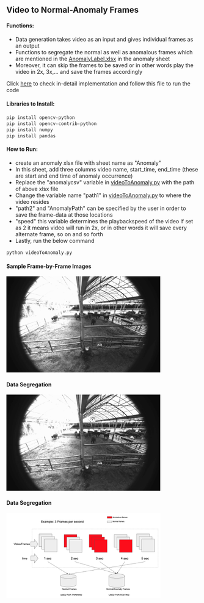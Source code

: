 ## Video to Normal-Anomaly Frames

#### Functions:
- Data generation takes video as an input and gives individual frames as an output
- Functions to segregate the normal as well as anomalous frames which are mentioned in the [AnomalyLabel.xlsx](https://github.com/ghatoleyash/Ono-Project/blob/main/Codes/Data%20Generation/AnomalyLabel.xlsx) in the anomaly sheet
- Moreover, it can skip the frames to be saved or in other words play the video in 2x, 3x,... and save the frames accordingly

Click [here](https://github.com/ghatoleyash/Ono-Project/blob/main/Codes/Data%20Generation/videoToAnomaly.py) to check in-detail implementation and follow this file to run the code


#### Libraries to Install:
```
pip install opencv-python
pip install opencv-contrib-python
pip install numpy
pip install pandas
```

#### How to Run:
- create an anomaly xlsx file with sheet name as "Anomaly"
- In this sheet, add three columns video name, start_time, end_time (these are start and end time of anomaly occurrence)
- Replace the "anomalycsv" variable in [videoToAnomaly.py](https://github.com/ghatoleyash/Ono-Project/blob/main/Codes/Data%20Generation/videoToAnomaly.py) with the path of above xlsx file
- Change the variable name "path1" in [videoToAnomaly.py](https://github.com/ghatoleyash/Ono-Project/blob/main/Codes/Data%20Generation/videoToAnomaly.py) to where the video resides
- "path2" and "AnomalyPath" can be specified by the user in order to save the frame-data at those locations
- "speed" this variable determines the playbackspeed of the video if set as 2 it means video will run in 2x, or in other words it will save every alternate frame, so on and so forth
- Lastly, run the below command
```
python videoToAnomaly.py
```


#### Sample Frame-by-Frame Images 
<img src="https://github.com/ghatoleyash/Ono-Project/blob/main/Images/00.jpg" width=80% height=50%>


#### Data Segregation
<img src="https://github.com/ghatoleyash/Ono-Project/blob/main/Images/00.jpg" width=80% height=50%>


#### Data Segregation
<img src="https://github.com/ghatoleyash/Ono-Project/blob/main/Images/Data_Segregation.png" width=80% height=50%>


